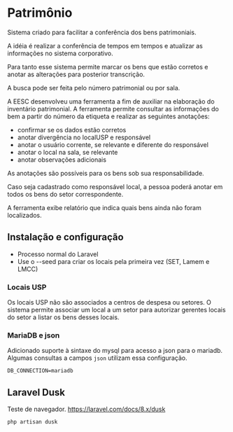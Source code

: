 # Patrimônio

Sistema criado para facilitar a conferência dos bens patrimoniais.

A idéia é realizar a conferência de tempos em tempos e atualizar as informações no sistema corporativo.

Para tanto esse sistema permite marcar os bens que estão corretos e anotar as alterações para posterior transcrição.

A busca pode ser feita pelo número patrimonial ou por sala.

A EESC desenvolveu uma ferramenta a fim de auxiliar na elaboração do inventário patrimonial. A ferramenta permite consultar as informações do bem a partir do número da etiqueta e realizar as seguintes anotações:

- confirmar se os dados estão corretos
- anotar divergência no localUSP e responsável
- anotar o usuário corrente, se relevante e diferente do responsável
- anotar o local na sala, se relevante
- anotar observações adicionais

As anotações são possíveis para os bens sob sua responsabilidade. 

Caso seja cadastrado como responsável local, a pessoa poderá anotar em todos os bens do setor correspondente.

A ferramenta exibe relatório que indica quais bens ainda não foram localizados.


## Instalação e configuração

* Processo normal do Laravel
* Use o --seed para criar os locais pela primeira vez (SET, Lamem e LMCC)

### Locais USP

Os locais USP não são associados a centros de despesa ou setores. O sistema permite associar um local a um setor para autorizar gerentes locais do setor a listar os bens desses locais.

### MariaDB e json

Adicionado suporte à sintaxe do mysql para acesso a json para o mariadb. Algumas consultas a campos `json` utilizam essa configuração. 

```
DB_CONNECTION=mariadb
```

## Laravel Dusk

Teste de navegador. https://laravel.com/docs/8.x/dusk

    php artisan dusk
